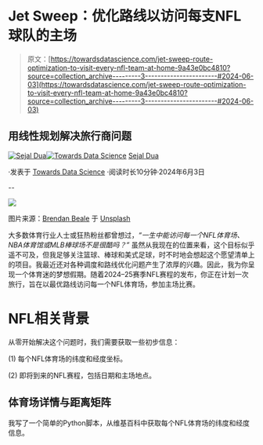 # Jet Sweep：优化路线以访问每支NFL球队的主场

> 原文：[https://towardsdatascience.com/jet-sweep-route-optimization-to-visit-every-nfl-team-at-home-9a43e0bc4810?source=collection_archive---------3-----------------------#2024-06-03](https://towardsdatascience.com/jet-sweep-route-optimization-to-visit-every-nfl-team-at-home-9a43e0bc4810?source=collection_archive---------3-----------------------#2024-06-03)

## 用线性规划解决旅行商问题

[](https://sejaldua.medium.com/?source=post_page---byline--9a43e0bc4810--------------------------------)[![Sejal Dua](../Images/b9ec1f4907da5e6dfa1c922caa5b326d.png)](https://sejaldua.medium.com/?source=post_page---byline--9a43e0bc4810--------------------------------)[](https://towardsdatascience.com/?source=post_page---byline--9a43e0bc4810--------------------------------)[![Towards Data Science](../Images/a6ff2676ffcc0c7aad8aaf1d79379785.png)](https://towardsdatascience.com/?source=post_page---byline--9a43e0bc4810--------------------------------) [Sejal Dua](https://sejaldua.medium.com/?source=post_page---byline--9a43e0bc4810--------------------------------)

·发表于 [Towards Data Science](https://towardsdatascience.com/?source=post_page---byline--9a43e0bc4810--------------------------------) ·阅读时长10分钟·2024年6月3日

--

![](../Images/eabbecc402ec4c3700b9a4c9db95b52c.png)

图片来源：[Brendan Beale](https://unsplash.com/@theophilus318?utm_source=medium&utm_medium=referral) 于 [Unsplash](https://unsplash.com/?utm_source=medium&utm_medium=referral)

大多数体育行业人士或狂热粉丝都曾想过，*“一生中能访问每一个NFL体育场、NBA体育馆或MLB棒球场不是很酷吗？”* 虽然从我现在的位置来看，这个目标似乎遥不可及，但我足够关注篮球、棒球和美式足球，时不时地会想起这个愿望清单上的项目。我最近还对各种调度和路线优化问题产生了浓厚的兴趣。因此，我为你呈现一个体育迷的梦想假期。随着2024–25赛季NFL赛程的发布，你正在计划一次旅行，旨在以最优路线访问每一个NFL体育场，参加主场比赛。

# NFL相关背景

从零开始解决这个问题时，我们需要获取一些初步信息：

(1) 每个NFL体育场的纬度和经度坐标。

(2) 即将到来的NFL赛程，包括日期和主场地点。

## 体育场详情与距离矩阵

我写了一个简单的Python脚本，从维基百科中获取每个NFL体育场的纬度和经度信息。
